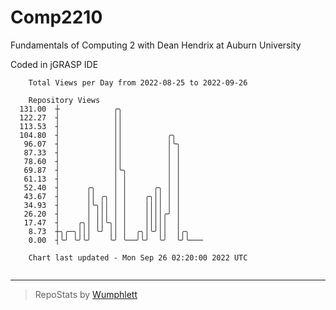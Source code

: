 # Comp2210
Fundamentals of Computing 2 with Dean Hendrix at Auburn University

Coded in jGRASP IDE

```
    Total Views per Day from 2022-08-25 to 2022-09-26

    Repository Views
  131.00  ┼            ╭╮
  122.27  ┤            ││
  113.53  ┤            ││
  104.80  ┤            ││          ╭╮
   96.07  ┤            ││          │╰╮
   87.33  ┤            ││          │ │
   78.60  ┤            ││          │ │
   69.87  ┤            │╰╮         │ │
   61.13  ┤            │ │         │ │
   52.40  ┤      ╭╮    │ │      ╭╮ │ │
   43.67  ┤      ││ ╭╮ │ │    ╭╮││ │ │
   34.93  ┤      │╰╮││ │ │    ││││ │ │
   26.20  ┤      │ │││ │ │    ││││╭╯ │
   17.47  ┤    ╭╮│ ││╰╮│ │    │││││  │
    8.73  ┼╮╭─╮│││ ╰╯ ││ │  ╭╮│╰╯││  │╭╮
    0.00  ┤╰╯ ╰╯╰╯    ╰╯ ╰──╯╰╯  ╰╯  ╰╯╰───

    Chart last updated - Mon Sep 26 02:20:00 2022 UTC
    
```

---

> RepoStats by [Wumphlett](https://github.com/Wumphlett)
